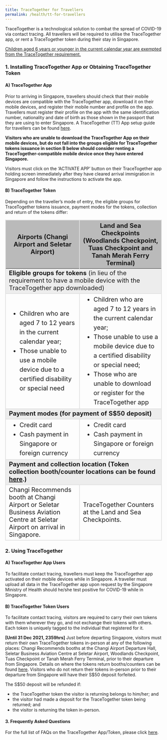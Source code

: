 ```yaml
---
title: TraceTogether for Travellers
permalink: /health/tt-for-travellers
---
```

TraceTogether is a technological solution to combat the spread of COVID-19 via contact tracing. All travellers will be required to utilise the TraceTogether app, or rent a TraceTogether token during their stay in Singapore.

<u>Children aged 6 years or younger in the current calendar year are exempted from the TraceTogether requirement.</u>

### 1.	Installing TraceTogether App or Obtaining TraceTogether Token

#### A)	TraceTogether App 

Prior to arriving in Singapore, travellers should check that their mobile devices are compatible with the TraceTogether app, download it on their mobile devices, and register their mobile number and profile on the app. Travellers must register their profile on the app with the same identification number, nationality and date of birth as those shown in the passport that they are using to enter Singapore. A TraceTogether (TT) App setup guide for travellers can be found [here](https://support.tracetogether.gov.sg/hc/en-sg/articles/1500002071841-I-m-travelling-to-Singapore-How-do-I-set-up-the-TraceTogether-App-). 

<b>Visitors who are unable to download the TraceTogether App on their mobile devices, but do not fall into the groups eligible for TraceTogether tokens issuance in section B below should consider renting a TraceTogether-compatible mobile device once they have entered Singapore.</b>

Visitors must click on the ‘ACTIVATE APP’ button on their TraceTogether app holding screen immediately after they have cleared arrival immigration in Singapore and follow the instructions to activate the app.

#### B)	TraceTogether Token

Depending on the traveller’s mode of entry, the eligible groups for TraceTogether tokens issuance, payment modes for the tokens, collection and return of the tokens differ:

<table>
  <thead>
    <tr>
      <th style="font-size:20px; margin-top:0px; margin-bottom:0px; border-left:2px solid #E0E0E0; border-top:2px solid #E0E0E0; border-right:2px solid #E0E0E0; background-color:#bababa;" ><b>Airports (Changi Airport and Seletar Airport)</b></th>
      <th style="font-size:20px; margin-top:0px; margin-bottom:0px; border-top:2px solid #E0E0E0; border-right:2px solid #E0E0E0;  background-color:#bababa;"><b>Land and Sea Checkpoints (Woodlands Checkpoint, Tuas Checkpoint and Tanah Merah Ferry Terminal)</b></th>
    </tr>
  </thead>
  <tbody>
		<tr>
      <td colspan="2" style="font-size:20px; margin-top:0px; margin-bottom:0px; border-right:2px solid #E0E0E0;border-left:2px solid #E0E0E0; border-bottom:2px solid #E0E0E0; background-color:#EDEDED;">
			<b>Eligible groups for tokens</b> (in lieu of the requirement to have a mobile device with the TraceTogether app downloaded)</td>
		</tr>
    <tr>
      <td style="font-size:20px; margin-top:0px; margin-bottom:0px; border-right:2px solid #E0E0E0;border-left:2px solid #E0E0E0; border-bottom:2px solid #E0E0E0;">
				<ol style="margin-top:0px; margin-bottom:0px; font-size:20px; list-style-type:disc;">
				<li style="margin-top:0px; margin-bottom:0px; font-size:20px; line-height:1.5;">Children who are aged 7 to 12 years in the current calendar year;</li>
								<li style="margin-top:0px; margin-bottom:0px; font-size:20px; line-height:1.5;">Those unable to use a mobile device due to a certified disability or special need</li>
				</ol><!--<br/><i>Note: Those who are unable to download or register for the TraceTogether app are required to <a href="https://www.changirecommends.com/findus.aspx">rent a mobile device from Changi Recommends</a>.</i>--></td>
			<td style="font-size:20px; margin-top:0px; margin-bottom:0px; border-right:2px solid #E0E0E0; border-bottom:2px solid #E0E0E0;border-left:2px solid #E0E0E0;">	<ol style="margin-top:0px; margin-bottom:0px; font-size:20px; list-style-type:disc;">
	<li style="margin-top:0px; margin-bottom:0px; font-size:20px; line-height:1.5;">Children who are aged 7 to 12 years in the current calendar year;</li>
					<li style="margin-top:0px; margin-bottom:0px; font-size:20px; line-height:1.5;">Those unable to use a mobile device due to a certified disability or special need;</li>
		<li style="margin-top:0px; margin-bottom:0px; font-size:20px; line-height:1.5;">Those who are unable to download or register for the TraceTogether app</li>
				</ol></td>
    </tr>
		  <tr>
         <td colspan="2" style="font-size:20px; margin-top:0px; margin-bottom:0px; border-right:2px solid #E0E0E0; border-bottom:2px solid #E0E0E0;border-left:2px solid #E0E0E0; background-color:#EDEDED"><b>Payment modes (for payment of S$50 deposit)</b> </td></tr>
		    <tr>
      <td style="font-size:20px; margin-top:0px; margin-bottom:0px; border-right:2px solid #E0E0E0; border-left:2px solid #E0E0E0; border-bottom:2px solid #E0E0E0;">
				<ol style="margin-top:0px; margin-bottom:0px; font-size:20px; list-style-type:disc;">
				<li style="margin-top:0px; margin-bottom:0px; font-size:20px; line-height:1.5;">Credit card</li>
								<li style="margin-top:0px; margin-bottom:0px; font-size:20px; line-height:1.5;">Cash payment in Singapore or foreign currency</li>
				</ol></td>
			<td style="font-size:20px; margin-top:0px; margin-bottom:0px; border-right:2px solid #E0E0E0; border-bottom:2px solid #E0E0E0;border-left:2px solid #E0E0E0;">		<ol style="margin-top:0px; margin-bottom:0px; font-size:20px; list-style-type:disc;">
				<li style="margin-top:0px; margin-bottom:0px; font-size:20px; line-height:1.5;">Credit card</li>
								<li style="margin-top:0px; margin-bottom:0px; font-size:20px; line-height:1.5;">Cash payment in Singapore or foreign currency</li>
				</ol></td>
    </tr>
		   <tr>
         <td colspan="2" style="font-size:20px; margin-top:0px; margin-bottom:0px; border-right:2px solid #E0E0E0; border-bottom:2px solid #E0E0E0;border-left:2px solid #E0E0E0; background-color:#EDEDED"><b>Payment and collection location (Token collection booth/counter locations can be found <a href="https://support.tracetogether.gov.sg/hc/en-sg/articles/900007674443-Where-can-Short-Term-Visitors-collect-their-TraceTogether-TT-Tokens-from-the-checkpoints-">here</a>.)</b> </td></tr>
				    <tr>
      <td style="font-size:20px; margin-top:0px; margin-bottom:0px; border-right:2px solid #E0E0E0; border-bottom:2px solid #E0E0E0;border-left:2px solid #E0E0E0;">Changi Recommends booth at Changi Airport or Seletar Business Aviation Centre at Seletar Airport on arrival in Singapore.
			</td>
			<td style="font-size:20px; margin-top:0px; margin-bottom:0px; border-right:2px solid #E0E0E0; border-bottom:2px solid #E0E0E0;border-left:2px solid #E0E0E0;">TraceTogether Counters at the Land and Sea Checkpoints.</td>
    </tr>
  </tbody>
  </table>


	
### 2.	Using TraceTogether

#### A)	TraceTogether App Users

To facilitate contact tracing, travellers must keep the TraceTogether app activated on their mobile devices while in Singapore. A traveller must upload all data in the TraceTogether app upon request by the Singapore Ministry of Health should he/she test positive for COVID-19 while in Singapore.

#### B)	TraceTogether Token Users

To facilitate contact tracing, visitors are required to carry their own tokens with them wherever they go, and not exchange their tokens with others. Each token is uniquely tagged to the individual that registered for it.

<b>[Until 31 Dec 2021, 2359hrs]</b> Just before departing Singapore, visitors must return their own TraceTogether tokens in-person at any of the following places: Changi Recommends booths at the Changi Airport Departure Hall, Seletar Business Aviation Centre at Seletar Airport, Woodlands Checkpoint, Tuas Checkpoint or Tanah Merah Ferry Terminal, prior to their departure from Singapore. Details on where the tokens return booths/counters can be found [here](https://support.tracetogether.gov.sg/hc/en-sg/articles/900007674823-Do-Short-Term-Visitors-need-to-return-their-TraceTogether-TT-Tokens-before-leaving-Singapore-). Visitors who do not return their tokens in-person prior to their departure from Singapore will have their S$50 deposit forfeited.

The S$50 deposit will be refunded if:
- the TraceTogether token the visitor is returning belongs to him/her; and
-	the visitor had made a deposit for the TraceTogether token being returned; and
-	the visitor is returning the token in-person.

#### 3.	Frequently Asked Questions

For the full list of FAQs on the TraceTogether App/Token, please click [here](https://support.tracetogether.gov.sg/hc/en-sg/sections/360010660294-For-people-visiting-Singapore).